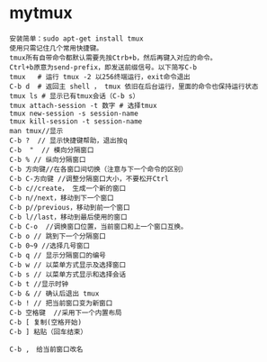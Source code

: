 # mytmux

    安装简单：sudo apt-get install tmux
    使用只需记住几个常用快捷键。
    tmux所有自带命令都默认需要先按Ctrb+b，然后再键入对应的命令。
    Ctrl+b原意为send-prefix，即发送前缀信号。以下简写C-b
    tmux   # 运行 tmux -2 以256终端运行，exit命令退出
    C-b d  # 返回主 shell ， tmux 依旧在后台运行，里面的命令也保持运行状态
    tmux ls # 显示已有tmux会话（C-b s）
    tmux attach-session -t 数字 # 选择tmux
    tmux new-session -s session-name
    tmux kill-session -t session-name
    man tmux//显示
    C-b ?  // 显示快捷键帮助，退出按q
    C-b  "  // 模向分隔窗口
    C-b % // 纵向分隔窗口
    C-b 方向键//在各窗口间切换（注意与下一个命令的区别）
    C-b C-方向键 //调整分隔窗口大小，不要松开Ctrl
    C-b c//create， 生成一个新的窗口
    C-b n//next，移动到下一个窗口
    C-b p//previous，移动到前一个窗口
    C-b l//last，移动到最后使用的窗口
    C-b C-o  //调换窗口位置，当前窗口和上一个窗口互换。
    C-b o // 跳到下一个分隔窗口
    C-b 0~9 //选择几号窗口
    C-b q // 显示分隔窗口的编号
    C-b w // 以菜单方式显示及选择窗口
    C-b s // 以菜单方式显示和选择会话
    C-b t //显示时钟
    C-b & // 确认后退出 tmux
    C-b ! // 把当前窗口变为新窗口
    C-b 空格键  //采用下一个内置布局
    C-b [ 复制(空格开始)
    C-b ] 粘贴（回车结束）

    C-b ,　给当前窗口改名

